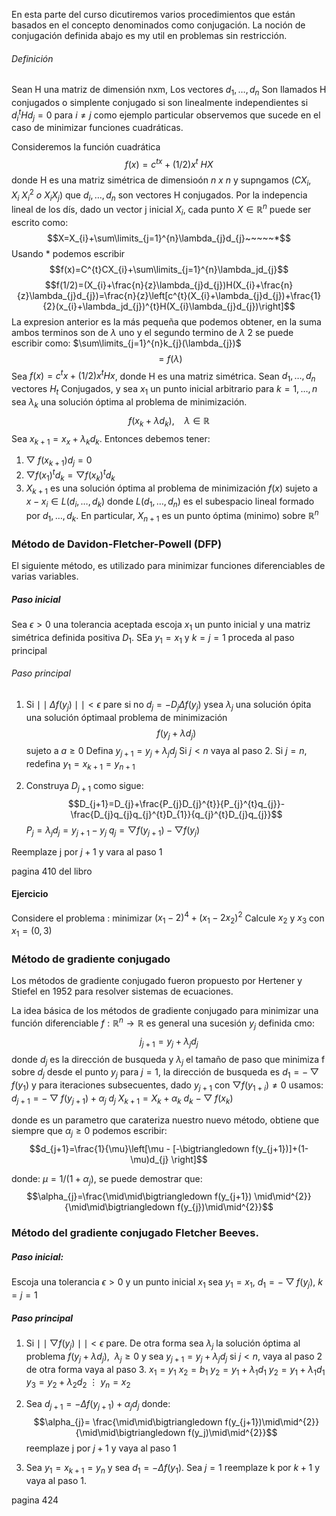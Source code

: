 En esta parte del curso dicutiremos varios procedimientos que están basados en el concepto denominados como conjugación. La noción de conjugación definida abajo es my util en problemas sin restricción.

###### Definición
Sean H una matriz de dimensión nxm, Los vectores $d_{1},\dots,d_{n}$ Son llamados H conjugados o simplente conjugado si son linealmente independientes si $d_{i}^{t}H d_{j}= 0$ para $i\neq j$ como ejemplo particular observemos que sucede en el caso de minimizar funciones cuadráticas.

Consideremos la función cuadrática 
$$f(x)=c^{t}{^x+(1/2)x^{t}~HX}$$
donde H es una matriz simétrica de dimensioón $n~x~n$ y supngamos $(CX_{i},X_{i}~X_{i}^{2}~o~X_{i}X_{j})$ que $d_{i},\dots,d_{n}$ son vectores H conjugados. Por la indepencia lineal de los dís, dado un vector j inicial $X_{i}$, cada punto $X\in\mathbb{R}^n$ puede ser escrito como:
$$X=X_{i}+\sum\limits_{j=1}^{n}\lambda_{j}d_{j}~~~~~*$$
Usando $*$ podemos escribir
$$f(x)=C^{t}CX_{i}+\sum\limits_{j=1}^{n}\lambda_jd_{j}$$
$$f(1/2)=(X_{i}+\frac{n}{z}\lambda_{j}d_{j})H(X_{i}+\frac{n}{z}\lambda_{j}d_{j})=\frac{n}{z}\left[c^{t}(X_{i}+\lambda_{j}d_{j})+\frac{1}{2}(x_{i}+\lambda_jd_{j})^{t}H(X_{i}\lambda_{j}d_{j})\right]$$
La expresion anterior es la más pequeña que podemos obtener, en la suma ambos terminos son de $\lambda$ uno y el segundo termino de $\lambda$ 2 se puede escribir como: $\sum\limits_{j=1}^{n}k_{j}(\lambda_{j})$ 
$$=f(\lambda)$$
Sea $f(x)=c^{t}x+(1/2)x^{t}Hx$, donde H es una matriz simétrica. Sean $d_{1},\dots, d_{n}$ vectores $H_{t}$ Conjugados, y sea $x_{1}$ un punto inicial arbitrario para $k=1,\dots, n$ sea $\lambda_k$ una solución óptima al problema de minimización.
$$f(x_{k}+\lambda d_{k}),~~~~\lambda\in\mathbb{R}$$
Sea $x_{k+1}=x_x+\lambda_{k}d_{k}$. Entonces debemos tener:
1. $\bigtriangledown~f(x_{k+1})d_{j}=0$ 
2. $\bigtriangledown f(x_{1})^{t}d_{k}= \bigtriangledown f(x_{k})^td_{k}$
3. $X_{k+1}$ es una solución óptima al problema de minimización $f(x)$ sujeto a $x-x_{i}\in L(d_{i},\dots,d_{k})$ donde $L(d_{1},\dots,d_{n})$ es el subespacio lineal formado por $d_{1},\dots,d_{k}$. En particular, $X_{n+1}$ es un punto óptima (minimo) sobre $\mathbb{R}^{n}$  


### Método de Davidon-Fletcher-Powell  (DFP)
El siguiente método, es utilizado para minimizar funciones diferenciables de varias variables.

##### Paso inicial
Sea $\epsilon>0$ una tolerancia aceptada escoja $x_{1}$ un punto inicial y una matriz simétrica definida positiva $D_{1}$. SEa $y_{1}= x_{1}$ y $k=j=1$ proceda al paso principal

###### Paso principal
1. Si $\mid\mid\Delta f(y_{j})\mid\mid<\epsilon$ pare si no $d_{j}= -D_{j}\Delta f(y_{j})$ ysea $\lambda_{j}$ una solución ópita una solución óptimaal problema de minimización
$$f(y_{j}+\lambda d_{j})$$
sujeto a $a\geq0$ Defina $y_{j+1}=y_{j}+\lambda_{j}d_{j}$ Si $j<n$ vaya al paso 2. Si $j=n$, redefina $y_{1}=x_{k+1}=y_{n+1}$ 

2. Construya $D_{j+1}$ como sigue:
$$D_{j+1}=D_{j}+\frac{P_{j}D_{j}^{t}}{P_{j}^{t}q_{j}}-\frac{D_{j}q_{j}q_{j}^{t}D_{1}}{q_{j}^{t}D_{j}q_{j}}$$
$P_{j}= \lambda_{j}d_{j}=y_{j+1}-y_{j}$ 
$q_{j}= \bigtriangledown f(y_{j+1})-\bigtriangledown f(y_{j})$

Reemplaze j por $j+1$ y vara al paso 1

pagina 410 del libro

#### Ejercicio
Considere el problema :
minimizar $(x_{1}-2)^{4}+(x_{1}-2x_{2})^{2}$
Calcule $x_{2}$ y $x_{3}$ con $x_{1}=(0,3)$ 

### Método de gradiente conjugado
Los métodos de gradiente conjugado fueron propuesto por Hertener y Stiefel en 1952 para resolver sistemas de ecuaciones.

La idea básica de los métodos de gradiente conjugado para minimizar una función diferenciable $f:\mathbb{R}^{n}\rightarrow\mathbb{R}$ es general una sucesión $y_{j}$ definida cmo:
$$j_{j+1}=y_{j}+\lambda_{j}d_{j}$$
donde $d_j$ es la dirección de busqueda y $\lambda_j$ el tamaño de paso que minimiza f sobre $d_j$ desde el punto $y_{j}$ para $j=1$, la dirección de busqueda es $d_{1}= -\bigtriangledown f(y_{1})$ y para iteraciones subsecuentes, dado $y_{j+1}$ con $\bigtriangledown f(y_{1+i})\neq0$ usamos: $d_{j+1}=-\bigtriangledown f(y_{j+1}) + \alpha_{j}~d_{j}$ 
$X_{k+1}= X_{k}+\alpha_{k}~d_{k}$ $-\bigtriangledown f(x_{k})$ 

donde es un parametro que carateriza nuestro nuevo método, obtiene que siempre que $\alpha_{j}\geq0$ podemos escribir:
$$d_{j+1}=\frac{1}{\mu}\left[\mu - [-\bigtriangledown f(y_{j+1})]+(1-\mu)d_{j} \right]$$

donde: $\mu = 1/(1+\alpha_{j})$, se puede demostrar que:
$$\alpha_{j}=\frac{\mid\mid\bigtriangledown f(y_{j+1}) \mid\mid^{2}}{\mid\mid\bigtriangledown f(y_{j})\mid\mid^{2}}$$


### Método del gradiente conjugado Fletcher Beeves.
##### Paso inicial: 
Escoja una tolerancia $\epsilon>0$ y un punto inicial $x_{1}$ sea $y_{1}=x_{1},~d_{1}=-\bigtriangledown f(y_{j}),~k=j=1$ 

##### Paso principal
1. Si $\mid\mid\bigtriangledown f(y_{j})\mid\mid<\epsilon$ pare. De otra forma sea $\lambda_{j}$ la solución óptima al problema $f(y_{j}+\lambda d_{j}),~~\lambda_{j} \geq0$ y sea $y_{j+1}=y_{j}+\lambda_{j}d_{j}$ si $j<n$, vaya al paso 2 de otra forma vaya al paso 3.
$x_{1}= y_{1}$ $x_{2}=b_{1}$ 
$y_{2}= y_{1}+\lambda_{1}d_{1}$ $y_{2}= y_{1}+\lambda_{1}d_{1}$
$y_{3}= y_{2}+\lambda_{2}d_{2}$
$\vdots$
$y_{n}= x_2$ 

2. Sea $d_{j+1}= -\Delta f(y_{j+1})+\alpha_{j}d_{j}$  donde:
$$\alpha_{j}= \frac{\mid\mid\bigtriangledown f(y_{j+1})\mid\mid^{2}}{\mid\mid\bigtriangledown f(y_j)\mid\mid^{2}}$$
reemplaze j por $j+1$ y vaya al paso 1

3. Sea $y_{1}=x_{k+1}=y_{n}$ y sea $d_{1}= -\Delta f(y_{1})$. Sea $j=1$ reemplaze k por $k+1$ y vaya al paso 1.


pagina 424